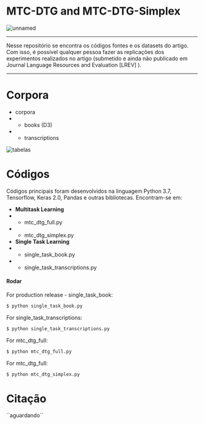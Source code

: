 # MTC-DTG and MTC-DTG-Simplex

![unnamed](https://user-images.githubusercontent.com/821242/102004270-f2999800-3ced-11eb-81ea-91818c582e22.jpg)

------------


Nesse repositório se encontra os códigos fontes e os datasets do artigo. Com isso, é possível qualquer pessoa fazer as replicações dos experimentos realizados no artigo (submetido e ainda não publicado em Journal Language Resources and Evaluation [LREV] ).

------------


# Corpora
- corpora
- - books (D3)
- - transcriptions

![tabelas](https://user-images.githubusercontent.com/821242/102003894-32f71700-3cea-11eb-97ac-60ea2621aefc.PNG)

# Códigos
Códigos principais foram desenvolvidos na linguagem Python 3.7, Tensorflow, Keras 2.0, Pandas e outras bibliotecas. Encontram-se em:
- **Multitask Learning**
- - mtc_dtg_full.py
- - mtc_dtg_simplex.py
- **Single Task Learning**
- - single_task_book.py
- - single_task_transcriptions.py

#### Rodar
For production release - single_task_book:
```sh
$ python single_task_book.py
```
For single_task_transcriptions:
```sh
$ python single_task_transcriptions.py
```
For mtc_dtg_full:
```sh
$ python mtc_dtg_full.py
```
For mtc_dtg_full:
```sh
$ python mtc_dtg_simplex.py
```
# Citação
``aguardando´´

